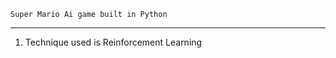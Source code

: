     Super Mario Ai game built in Python
------------------------------------------

1. Technique used is Reinforcement Learning

